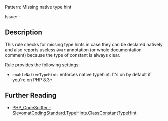Pattern: Missing native type hint

Issue: -

## Description

This rule checks for missing type hints in case they can be declared natively and also reports useless `@var` annotation (or whole documentation comment) because the type of constant is always clear.

Rule provides the following settings:

* `enableNativeTypeHint`: enforces native typehint. It's on by default if you're on PHP 8.3+

## Further Reading

* [PHP_CodeSniffer - SlevomatCodingStandard.TypeHints.ClassConstantTypeHint](https://github.com/slevomat/coding-standard/blob/master/doc/type-hints.md#slevomatcodingstandardtypehintsclassconstanttypehint-)